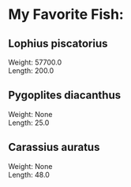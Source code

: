 # My Favorite Fish: 
## Lophius piscatorius
Weight: 57700.0<br>
Length: 200.0<br>
## Pygoplites diacanthus
Weight: None<br>
Length: 25.0<br>
## Carassius auratus
Weight: None<br>
Length: 48.0<br>
